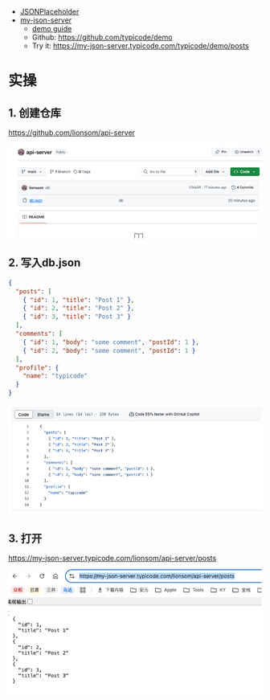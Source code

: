 * [JSONPlaceholder](https://jsonplaceholder.typicode.com/)
* [my-json-server](https://my-json-server.typicode.com/)
    * [demo guide](https://my-json-server.typicode.com/typicode/demo)
    * Github: https://github.com/typicode/demo
    * Try it: https://my-json-server.typicode.com/typicode/demo/posts



# 实操

## 1. 创建仓库

https://github.com/lionsom/api-server

![](images/001.png)



## 2. 写入db.json

```json
{
  "posts": [
    { "id": 1, "title": "Post 1" },
    { "id": 2, "title": "Post 2" },
    { "id": 3, "title": "Post 3" }
  ],
  "comments": [
    { "id": 1, "body": "some comment", "postId": 1 },
    { "id": 2, "body": "some comment", "postId": 1 }
  ],
  "profile": {
    "name": "typicode"
  }
}
```

![](images/002.png)



## 3. 打开

https://my-json-server.typicode.com/lionsom/api-server/posts



![](images/003.png)

